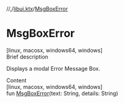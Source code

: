 //[.](../index.md)/[libui.ktx](index.md)/[MsgBoxError](-msg-box-error.md)



# MsgBoxError  
[linux, macosx, windows64, windows]  
Brief description  


Displays a modal Error Message Box.

  
  
  
Content  
[linux, macosx, windows64, windows]  
fun [MsgBoxError](-msg-box-error.md)(text: String, details: String)  



